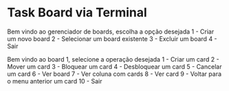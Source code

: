 # Task Board via Terminal

Bem vindo ao gerenciador de boards, escolha a opção desejada
1 - Criar um novo board
2 - Selecionar um board existente
3 - Excluir um board
4 - Sair

Bem vindo ao board 1, selecione a operação desejada
1 - Criar um card
2 - Mover um card
3 - Bloquear um card
4 - Desbloquear um card
5 - Cancelar um card
6 - Ver board
7 - Ver coluna com cards
8 - Ver card
9 - Voltar para o menu anterior um card
10 - Sair
